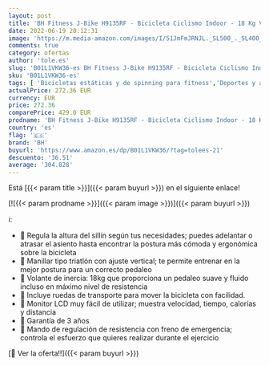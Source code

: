 ```yaml
---
layout: post
title: 'BH Fitness J-Bike H9135RF - Bicicleta Ciclismo Indoor - 18 Kg Volante inercia - Ideal para iniciación'
date: 2022-06-19 20:12:31
image: 'https://m.media-amazon.com/images/I/51JmFmJRNJL._SL500_._SL400_.jpg'
comments: true
category: ofertas
author: 'tole.es'
slug: 'B01L1VKW36-es BH Fitness J-Bike H9135RF - Bicicleta Ciclismo Indoor - 18...'
sku: 'B01L1VKW36-es'
tags: [ 'Bicicletas estáticas y de spinning para fitness','Deportes y aire libre','Fitness y ejercicio','Máquinas de cardio para fitness','bh','bicicleta','🇪🇸', ]
actualPrice: 272.36 EUR
currency: EUR
price: 272.36
comparePrice: 429.0 EUR
prodname: 'BH Fitness J-Bike H9135RF - Bicicleta Ciclismo Indoor - 18 Kg Volante inercia - Ideal para iniciación'
country: 'es'
flag: '🇪🇸'
brand: 'BH'
buyurl: 'https://www.amazon.es/dp/B01L1VKW36/?tag=tolees-21'
descuento: '36.51'
average: '304.828'
---
```


Está [{{< param title >}}]({{< param buyurl >}}) en el siguiente enlace!

[![{{< param prodname >}}]({{< param image >}})]({{< param buyurl >}})

ℹ️:

- 🚩 Regula la altura del sillín según tus necesidades; puedes adelantar o atrasar el asiento hasta encontrar la postura más cómoda y ergonómica sobre la bicicleta
- 🚩 Manillar tipo triatlón con ajuste vertical; te permite entrenar en la mejor postura para un correcto pedaleo
- 🚩 Volante de inercia: 18kg que proporciona un pedaleo suave y fluido incluso en máximo nivel de resistencia
- 🚩 Incluye ruedas de transporte para mover la bicicleta con facilidad.
- 🚩 Monitor LCD muy fácil de utilizar; muestra velocidad, tiempo, calorías y distancia
- 🚩 Garantía de 3 años
- 🚩 Mando de regulación de resistencia con freno de emergencia; controla el esfuerzo que quieres realizar durante el ejercicio

[🛒 Ver la oferta!!]({{< param buyurl >}})
